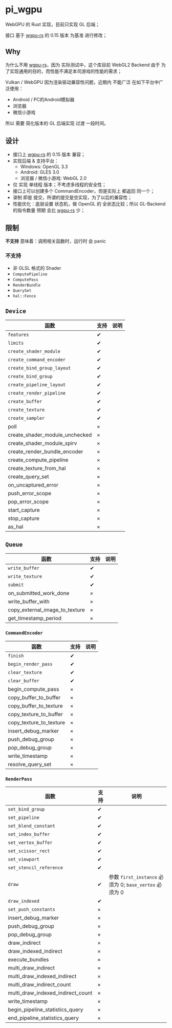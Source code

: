 # pi_wgpu

WebGPU 的 Rust 实现，目前只实现 GL 后端；

接口 基于 [wgpu-rs](https://github.com/gfx-rs/wgpu) 的 0.15 版本 为基准 进行修改；

## Why

为什么不用 [wgpu-rs](https://github.com/gfx-rs/wgpu)，因为 实际测试中，这个库目前 WebGL2 Backend 由于 为了实现通用的目的，而性能不满足本司游戏的性能的需求；

Vulkan / WebGPU 因为渲染驱动兼容性问题，近期内 不能广泛 在如下平台中广泛使用：

+ Android / PC的Android模拟器
+ 浏览器
+ 微信小游戏

所以 需要 简化版本的 GL 后端实现 过渡 一段时间。

## 设计

+ 接口上 [wgpu-rs](https://github.com/gfx-rs/wgpu) 的 0.15 版本 兼容；
+ 实现后端 & 支持平台：
    - Windows: OpenGL 3.3
    - Android: GLES 3.0
    - 浏览器 / 微信小游戏: WebGL 2.0
+ 仅 实现 单线程 版本；不考虑多线程的安全性；
+ 接口上可以创建多个 CommandEncoder，但是实际上 都返回 同一个；
+ 录制 即是 提交，所谓的提交是空实现，为了以后的兼容性；
+ 性能优化：底层设置 状态机，做 OpenGL 的 全状态比较；所以 GL-Backend 的指令数量 预期 会比 [wgpu-rs](https://github.com/gfx-rs/wgpu) 少；

## 限制

**不支持** 意味着：调用相关函数时，运行时 会 panic

### 不支持

+ 非 GLSL 格式的 Shader
+ `ComputePipeline`
+ `ComputePass`
+ `RenderBundle`
+ `QuerySet`
+ `hal::Fence`

## `Device`

| 函数                           | 支持 | 说明 |
| ------------------------------ | ---- | ---- |
| `features`                     | ✔    |      |
| `limits`                       | ✔    |      |
| `create_shader_module`         | ✔    |      |
| `create_command_encoder`       | ✔    |      |
| `create_bind_group_layout`     | ✔    |      |
| `create_bind_group`            | ✔    |      |
| `create_pipeline_layout`       | ✔    |      |
| `create_render_pipeline`       | ✔    |      |
| `create_buffer`                | ✔    |      |
| `create_texture`               | ✔    |      |
| `create_sampler`               | ✔    |      |
| poll                           | ×    |      |
| create_shader_module_unchecked | ×    |      |
| create_shader_module_spirv     | ×    |      |
| create_render_bundle_encoder   | ×    |      |
| create_compute_pipeline        | ×    |      |
| create_texture_from_hal        | ×    |      |
| create_query_set               | ×    |      |
| on_uncaptured_error            | ×    |      |
| push_error_scope               | ×    |      |
| pop_error_scope                | ×    |      |
| start_capture                  | ×    |      |
| stop_capture                   | ×    |      |
| as_hal                         | ×    |      |

## `Queue`

| 函数                           | 支持 | 说明 |
| ------------------------------ | ---- | ---- |
| `write_buffer`                 | ✔    |
| `write_texture`                | ✔    |
| `submit`                       | ✔    |
| on_submitted_work_done         | ×    |
| write_buffer_with              | ×    |
| copy_external_image_to_texture | ×    |
| get_timestamp_period           | ×    |

### `CommandEncoder`

| 函数                    | 支持 | 说明 |
| ----------------------- | ---- | ---- |
| `finish`                | ✔    |      |
| `begin_render_pass`     | ✔    |      |
| `clear_texture`         | ✔    |
| `clear_buffer`          | ✔    |
| begin_compute_pass      | ×    |      |
| copy_buffer_to_buffer   | ×    |
| copy_buffer_to_texture  | ×    |
| copy_texture_to_buffer  | ×    |
| copy_texture_to_texture | ×    |
| insert_debug_marker     | ×    |
| push_debug_group        | ×    |
| pop_debug_group         | ×    |
| write_timestamp         | ×    |
| resolve_query_set       | ×    |

### `RenderPass`

| 函数                              | 支持 | 说明                                                   |
| --------------------------------- | ---- | ------------------------------------------------------ |
| `set_bind_group`                  | ✔    |
| `set_pipeline`                    | ✔    |
| `set_blend_constant`              | ✔    |
| `set_index_buffer`                | ✔    |
| `set_vertex_buffer`               | ✔    |
| `set_scissor_rect`                | ✔    |
| `set_viewport`                    | ✔    |
| `set_stencil_reference`           | ✔    |
| `draw`                            | ✔    | 参数 `first_instance` 必须为 0; `base_vertex` 必须为 0 |
| `draw_indexed`                    | ✔    |
| `set_push_constants`              | ×    |
| insert_debug_marker               | ×    |
| push_debug_group                  | ×    |
| pop_debug_group                   | ×    |
| draw_indirect                     | ×    |
| draw_indexed_indirect             | ×    |
| execute_bundles                   | ×    |
| multi_draw_indirect               | ×    |
| multi_draw_indexed_indirect       | ×    |
| multi_draw_indirect_count         | ×    |
| multi_draw_indexed_indirect_count | ×    |
| write_timestamp                   | ×    |
| begin_pipeline_statistics_query   | ×    |
| end_pipeline_statistics_query     | ×    |
